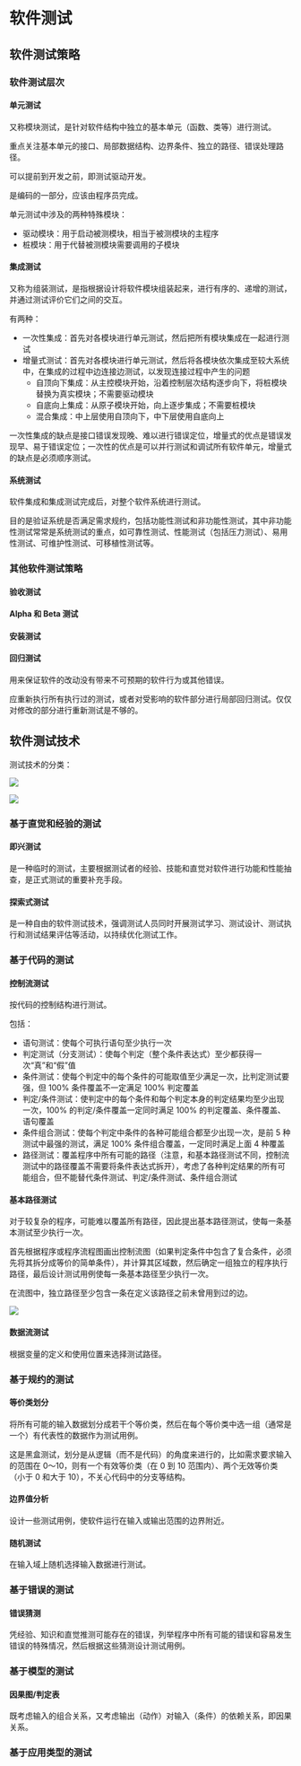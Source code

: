# 软件测试

## 软件测试策略

### 软件测试层次

#### 单元测试

又称模块测试，是针对软件结构中独立的基本单元（函数、类等）进行测试。

重点关注基本单元的接口、局部数据结构、边界条件、独立的路径、错误处理路径。

可以提前到开发之前，即测试驱动开发。

是编码的一部分，应该由程序员完成。

单元测试中涉及的两种特殊模块：

- 驱动模块：用于启动被测模块，相当于被测模块的主程序
- 桩模块：用于代替被测模块需要调用的子模块

#### 集成测试

又称为组装测试，是指根据设计将软件模块组装起来，进行有序的、递增的测试，并通过测试评价它们之间的交互。

有两种：

- 一次性集成：首先对各模块进行单元测试，然后把所有模块集成在一起进行测试
- 增量式测试：首先对各模块进行单元测试，然后将各模块依次集成至较大系统中，在集成的过程中边连接边测试，以发现连接过程中产生的问题
    - 自顶向下集成：从主控模块开始，沿着控制层次结构逐步向下，将桩模块替换为真实模块；不需要驱动模块
    - 自底向上集成：从原子模块开始，向上逐步集成；不需要桩模块
    - 混合集成：中上层使用自顶向下，中下层使用自底向上

一次性集成的缺点是接口错误发现晚、难以进行错误定位，增量式的优点是错误发现早、易于错误定位；一次性的优点是可以并行测试和调试所有软件单元，增量式的缺点是必须顺序测试。

#### 系统测试

软件集成和集成测试完成后，对整个软件系统进行测试。

目的是验证系统是否满足需求规约，包括功能性测试和非功能性测试，其中非功能性测试常常是系统测试的重点，如可靠性测试、性能测试（包括压力测试）、易用性测试、可维护性测试、可移植性测试等。

### 其他软件测试策略

#### 验收测试

#### Alpha 和 Beta 测试

#### 安装测试

#### 回归测试

用来保证软件的改动没有带来不可预期的软件行为或其他错误。

应重新执行所有执行过的测试，或者对受影响的软件部分进行局部回归测试。仅仅对修改的部分进行重新测试是不够的。

## 软件测试技术

测试技术的分类：

![](15742404489597.jpg)

![](15742402748683.jpg)

### 基于直觉和经验的测试

#### 即兴测试

是一种临时的测试，主要根据测试者的经验、技能和直觉对软件进行功能和性能抽查，是正式测试的重要补充手段。

#### 探索式测试

是一种自由的软件测试技术，强调测试人员同时开展测试学习、测试设计、测试执行和测试结果评估等活动，以持续优化测试工作。

### 基于代码的测试

#### 控制流测试

按代码的控制结构进行测试。

包括：

- 语句测试：使每个可执行语句至少执行一次
- 判定测试（分支测试）：使每个判定（整个条件表达式）至少都获得一次“真”和“假”值
- 条件测试：使每个判定中的每个条件的可能取值至少满足一次，比判定测试要强，但 100% 条件覆盖不一定满足 100% 判定覆盖
- 判定/条件测试：使判定中的每个条件和每个判定本身的判定结果均至少出现一次，100% 的判定/条件覆盖一定同时满足 100% 的判定覆盖、条件覆盖、语句覆盖
- 条件组合测试：使每个判定中条件的各种可能组合都至少出现一次，是前 5 种测试中最强的测试，满足 100% 条件组合覆盖，一定同时满足上面 4 种覆盖
- 路径测试：覆盖程序中所有可能的路径（注意，和基本路径测试不同，控制流测试中的路径覆盖不需要将条件表达式拆开），考虑了各种判定结果的所有可能组合，但不能替代条件测试、判定/条件测试、条件组合测试

#### 基本路径测试

对于较复杂的程序，可能难以覆盖所有路径，因此提出基本路径测试，使每一条基本测试至少执行一次。

首先根据程序或程序流程图画出控制流图（如果判定条件中包含了复合条件，必须先将其拆分成等价的简单条件），并计算其区域数，然后确定一组独立的程序执行路径，最后设计测试用例使每一条基本路径至少执行一次。

在流图中，独立路径至少包含一条在定义该路径之前未曾用到过的边。

![](15758704451483.jpg)

#### 数据流测试

根据变量的定义和使用位置来选择测试路径。

### 基于规约的测试

#### 等价类划分

将所有可能的输入数据划分成若干个等价类，然后在每个等价类中选一组（通常是一个）有代表性的数据作为测试用例。

这是黑盒测试，划分是从逻辑（而不是代码）的角度来进行的，比如需求要求输入的范围在 0～10，则有一个有效等价类（在 0 到 10 范围内）、两个无效等价类（小于 0 和大于 10），不关心代码中的分支等结构。

#### 边界值分析

设计一些测试用例，使软件运行在输入或输出范围的边界附近。

#### 随机测试

在输入域上随机选择输入数据进行测试。

### 基于错误的测试

#### 错误猜测

凭经验、知识和直觉推测可能存在的错误，列举程序中所有可能的错误和容易发生错误的特殊情况，然后根据这些猜测设计测试用例。

### 基于模型的测试

#### 因果图/判定表

既考虑输入的组合关系，又考虑输出（动作）对输入（条件）的依赖关系，即因果关系。

### 基于应用类型的测试
